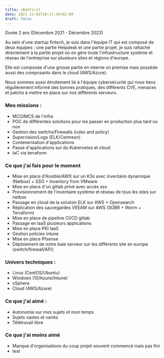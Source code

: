 ```yaml
---
title: iBanFirst
date: 2021-12-01T10:17:34+02:00
draft: false
---
```

Durée 2 ans (Décembre 2021 - Décembre 2023)

Au sein d'une startup fintech, je suis dans l'équipe IT qui est composé de deux équipes :
une partie Helpdesk et une partie projet, je suis rattaché directement à la partie projet où on gère toute l'infrastructure système et réseau de l'entreprise sur plusieurs sites et régions d'europe.

Elle est composée d'une grosse partie en interne on premise mais possède aussi des composants dans le cloud (AWS/Azure).

Nous sommes aussi étroitement lié à l'équipe cybersécurité qui nous tiens régulièrement informé des bonnes pratiques, des différents CVE, menaces et patchs à mettre en place sur nos différents serveurs.

### Mes missions :
- MCO/MCS de l'infra
- POC de différentes solutions pour les passer en production plus tard ou non
- Gestion des switchs/Firewalls (rules and policy)
- Supervision/Logs (ELK/Centreon)
- Contenerisation d'applications
- Passe d'applications sur du Kubernetes et cloud
- IaC via terraform

### Ce que j'ai fais pour le moment
- Mise en place d'Ansible/AWX sur un K3s avec inventaire dynamique (Netbox) + SSO + Inventory from VMware
- Mise en place d'un gitlab privé avec accès sso
- Provisionnement de l'inventaire système et réseau de tous les sites sur netbox
- Passage en cloud de la solution ELK sur AWS + Opensearch
- Réplication des sauvegardes VEEAM sur AWS (SOBR + Worm + Terraform)
- Mise en place de pipeline CI/CD gitlab 
- Passage en IaaS plusieurs applications
- Mise en place PKI IaaS
- Gestion policies intune
- Mise en place Pfsense
- Déploiement de notre baie serveur sur les différents site en europe (switch/firewall/AP/)


### Univers techniques :
- Linux (CentOS/Ubuntu)
- Windows (10/Azure/Intune)
- vSphere
- Cloud (AWS/Azure)

### Ce que j'ai aimé :
- Autonomie sur mes sujets et mon temps
- Sujets vastes et variés
- Télétravail libre

### Ce que j'ai moins aimé
- Manque d'organisations du coup projet souvent commencé mais pas fini
- test